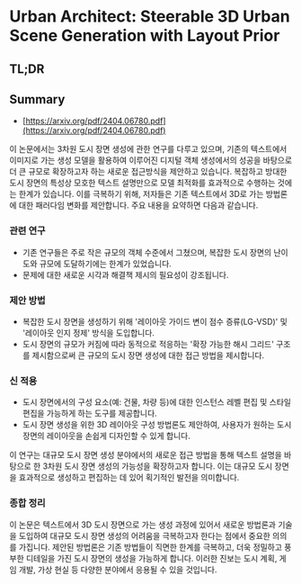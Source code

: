 # Urban Architect: Steerable 3D Urban Scene Generation with Layout Prior
## TL;DR
## Summary
- [https://arxiv.org/pdf/2404.06780.pdf](https://arxiv.org/pdf/2404.06780.pdf)

이 논문에서는 3차원 도시 장면 생성에 관한 연구를 다루고 있으며, 기존의 텍스트에서 이미지로 가는 생성 모델을 활용하여 이루어진 디지털 객체 생성에서의 성공을 바탕으로 더 큰 규모로 확장하고자 하는 새로운 접근방식을 제안하고 있습니다. 복잡하고 방대한 도시 장면의 특성상 모호한 텍스트 설명만으로 모델 최적화를 효과적으로 수행하는 것에는 한계가 있습니다. 이를 극복하기 위해, 저자들은 기존 텍스트에서 3D로 가는 방법론에 대한 패러다임 변화를 제안합니다. 주요 내용을 요약하면 다음과 같습니다.

### 관련 연구

- 기존 연구들은 주로 작은 규모의 객체 수준에서 그쳤으며, 복잡한 도시 장면의 난이도와 규모에 도달하기에는 한계가 있었습니다.
- 문제에 대한 새로운 시각과 해결책 제시의 필요성이 강조됩니다.

### 제안 방법

- 복잡한 도시 장면을 생성하기 위해 '레이아웃 가이드 변이 점수 증류(LG-VSD)' 및 '레이아웃 인지 정제' 방식을 도입합니다.
- 도시 장면의 규모가 커짐에 따라 동적으로 적응하는 '확장 가능한 해시 그리드' 구조를 제시함으로써 큰 규모의 도시 장면 생성에 대한 접근 방법을 제시합니다.

### 신 적용

- 도시 장면에서의 구성 요소(예: 건물, 차량 등)에 대한 인스턴스 레벨 편집 및 스타일 편집을 가능하게 하는 도구를 제공합니다.
- 도시 장면 생성을 위한 3D 레이아웃 구성 방법론도 제안하여, 사용자가 원하는 도시 장면의 레이아웃을 손쉽게 디자인할 수 있게 합니다.
 
이 연구는 대규모 도시 장면 생성 분야에서의 새로운 접근 방법을 통해 텍스트 설명을 바탕으로 한 3차원 도시 장면 생성의 가능성을 확장하고자 합니다. 이는 대규모 도시 장면을 효과적으로 생성하고 편집하는 데 있어 획기적인 발전을 의미합니다.

### 종합 정리

이 논문은 텍스트에서 3D 도시 장면으로 가는 생성 과정에 있어서 새로운 방법론과 기술을 도입하여 대규모 도시 장면 생성의 어려움을 극복하고자 한다는 점에서 중요한 의의를 가집니다. 제안된 방법론은 기존 방법들이 직면한 한계를 극복하고, 더욱 정밀하고 풍부한 디테일을 가진 도시 장면의 생성을 가능하게 합니다. 이러한 진보는 도시 계획, 게임 개발, 가상 현실 등 다양한 분야에서 응용될 수 있을 것입니다.